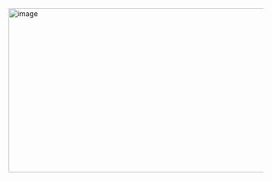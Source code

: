<img width="740" height="325" alt="image" src="https://github.com/user-attachments/assets/fca95c29-b772-4781-a018-227efb7177df" />
